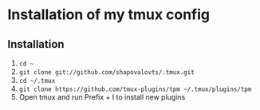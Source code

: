 # Installation of my tmux config

## Installation

1. `cd ~`
2. `git clone git://github.com/shapovalovts/.tmux.git`
3. `cd ~/.tmux`
4. `git clone https://github.com/tmux-plugins/tpm ~/.tmux/plugins/tpm`
5. Open tmux and run Prefix + I to install new plugins
